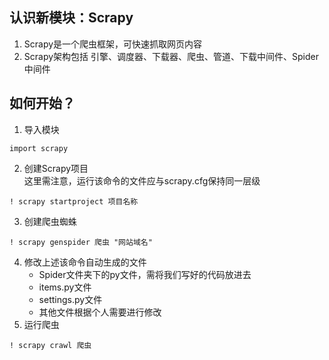 ## 认识新模块：Scrapy
1. Scrapy是一个爬虫框架，可快速抓取网页内容
2. Scrapy架构包括 引擎、调度器、下载器、爬虫、管道、下载中间件、Spider中间件
## 如何开始？
1. 导入模块
```
import scrapy
```
2. 创建Scrapy项目   
这里需注意，运行该命令的文件应与scrapy.cfg保持同一层级
```
! scrapy startproject 项目名称
```
3. 创建爬虫蜘蛛
```
! scrapy genspider 爬虫 "网站域名"
```
4. 修改上述该命令自动生成的文件
   * Spider文件夹下的py文件，需将我们写好的代码放进去
   * items.py文件
   * settings.py文件
   * 其他文件根据个人需要进行修改
5. 运行爬虫
```
! scrapy crawl 爬虫
```
